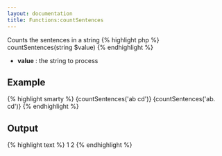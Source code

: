 ```yaml
---
layout: documentation
title: Functions:countSentences
---
```


Counts the sentences in a string
{% highlight php %}
countSentences(string $value)
{% endhighlight %}

* **value** : the string to process

## Example
{% highlight smarty %}
{countSentences('ab cd')}
{countSentences('ab. cd')}
{% endhighlight %}

## Output
{% highlight text %}
1
2
{% endhighlight %}